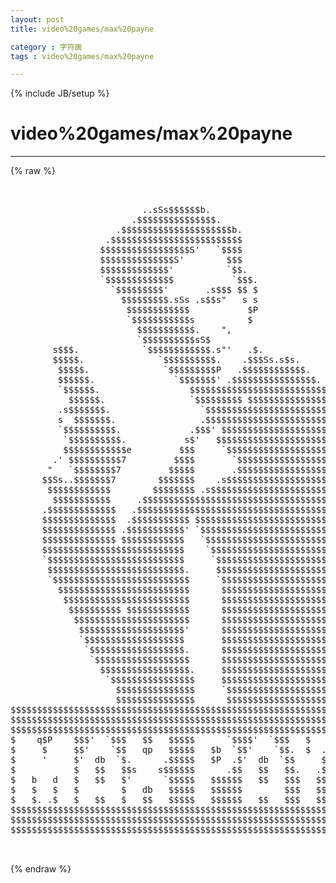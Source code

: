 ```yaml
---
layout: post
title: video%20games/max%20payne
category : 字符画
tags : video%20games/max%20payne
---
```

{% include JB/setup %}
# video%20games/max%20payne
---
{% raw %}
<pre>


                         ..sSs$$$$$$b.                                       
                       .$$$$$$$$$$$$$$$.                                     
                    .$$$$$$$$$$$$$$$$$$$$$b.                                 
                  .$$$$$$$$$$$$$$$$$$$$$$$$$                                 
                 $$$$$$$$$$$$$$$$$S&#039;   `$$$$                                 
                 $$$$$$$$$$$$$$S&#039;        $$$                                 
                 $$$$$$$$$$$$$&#039;          `$$.                                
                 `$$$$$$$$$$$$$           `$$$.                              
                   `$$$$$$$$$&#039;       .s$$$ $$ $                              
                     $$$$$$$$$.sSs .s$$s&quot;   s s                              
                      $$$$$$$$$$$$           $P                              
                      `$$$$$$$$$$$s          $                               
                        $$$$$$$$$$$.    &quot;,                                   
                        `$$$$$$$$$$sS$                                       
        s$$$.            `$$$$$$$$$$$$.s&quot;&#039;   .$.                             
        $$$$$.              `$$$$$$$$$$.    .$$$Ss.s$s.                      
         $$$$$.              `$$$$$$$$$P   .$$$$$$$$$$$$.                    
         $$$$$$.               `$$$$$$$&#039; .$$$$$$$$$$$$$$$$.                  
         `$$$$$$.                 $$$$$$$$$$$$$$$$$$$$$$$$$$$$$$$s.          
           $$$$$$.                `$$$$$$$$$ $$$$$$$$$$$$$$$$$$$$$$$$s.      
         .s$$$$$$$.                 `$$$$$$$$$$$$$$$$$$$$$$$$$$$$$$$$$$$.    
         s  $$$$$$$.                .$$$$$$$$$$$$$$$$$$$$$$$$$$$$$$$$$$$$.   
         `$$$$$$$$$$.             .$$$&#039; $$$$$$$$$$$$$$$$$$$$$$$$$$$$$$$$$$.  
          `$$$$$$$$$$.           s$&#039;   $$$$$$$$$$$$$$$$$$$$$$$$$$$$$$$$$$$$$.
          $$$$$$$$$$$$e         $$$     `$$$$$$$$$$$$$$$$$$$$$$$$$$$$$$$$$$$$
        .&#039; $$$$$$$$$$7         $$$$       `$$$$$$$$$$$$$$$$$$$$$$$$$$$$$$$$$$
       &quot;   `$$$$$$$$7         $$$$$       .$$$$$$$$$$$$$$$$$$$$$$$$$$$$$$$$$$
      $$Ss..$$$$$$$7        $$$$$$$    .s$$$$$$$$$$$$$$$$$$$$$$$$$$$$$$$$$$$$
       $$$$$$$$$$$$        $$$$$$$$ .s$$$$$$$$$$$$$$$$$$$$$$$$$$$$$$$$$$$$$$$
        $$$$$$$$$$$     .$$$$$$$$$$$$$$$$$$$$$$$$$$$$$$$$$$$$$$$$$$$$$$$$$$$$
      .$$$$$$$$$$$$$   .$$$$$$$$$$$$$$$$$$$$$$$$$$$$$$$$$$$$$$$$$$$$$$$$$$$$$
      $$$$$$$$$$$$$$  .$$$$$$$$$$$ $$$$$$$$$$$$$$$$$$$$$$$$$$$$$$$$$$$$$$$$$$
      $$$$$$$$$$$$$$ .$$$$$$$$$$$&#039; `$$$$$$$$$$$$$$$$$$$$$$$$$$$$$$$$$$$$$$$$$
      $$$$$$$$$$$$$$ $$$$$$$$$$$$   `$$$$$$$$$$$$$$$$$$$$$$$$$$$$$$$$$$$$$$$$
      $$$$$$$$$$$$$$$$$$$$$$$$$$$    `$$$$$$$$$$$$$$$$$$$$$$$$$$$$$$$$$$$$$$$
      `$$$$$$$$$$$$$$$$$$$$$$$$$$     `$$$$$$$$$$$$$$$$$$$$$$$$$$$$$$$$$$$$$$
       $$$$$$$$$$$$$$$$$$$$$$$$$$.     $$$$$$$$$$$$$$$$$$$$$$$$$$$$$$$$$$$$$$
       `$$$$$$$$$$$$$$$$$$$$$$$$$$     `$$$$$$$$$$$$$$$$$$$$$$$$$$$$$$$$$$$$$
         $$$$$$$$$$$$$$$$$$$$$$$$$      $$$$$$$$$$$$$$$$$$$$$$$$$$$$$$$$$$$$$
          $$$$$$$$$$$$$$$$$$$$$$$$      $$$$$$$$$$$$$$$$$$$$$$$$$$$$$$$$$$$$$
           $$$$$$$$$$ $$$$$$$$$$$$      $$$$$$$$$$$$$$$$$$$$$$$$$$$$$$$$$$$$$
            $$$$$$$$$$$$$$$$$$$$$$      $$$$$$$$$$$$$$$$$$$$$$$$$$$$$$$$$$$$$
             $$$$$$$$$$$$$$$$$$$$&#039;      $$$$$$$$$$$$$$$$$$$$$$$$$$$$$$$$$$$$$
             `$$$$$$$$$$$$$$$$$$$       $$$$$$$$$$$$$$$$$$$$$$$$$$$$$$$$$$$$$
              `$$$$$$$$$$$$$$$$$$.      $$$$$$$$$$$$$$$$$$$$$$$$$$$$$$$$$$$$$
               `$$$$$$$$$$$$$$$$$$      $$$$$$$$$$$$$$$$$$$$$$$$$$$$$$$$$$$$$
                 $$$$$$$$$$$$$$$$$.     $$$$$$$$$$$$$$$$$$$$$$$$$$$$$$$$$$$$$
                  `$$$$$$$$$$$$$$$$     $$$$$$$$$$$$$$$$$$$$$$$$$$$$$$$$$$$$$
                    $$$$$$$$$$$$$$$     `$$$$$$$$$$$$$$$$$$$$$$$$$$$$$$$$$$$$
                    $$$$$$$$$$$$$$$      $$$$$$$$$$$$$$$$$$$$$$$$$$$$$$$$$$$$
$$$$$$$$$$$$$$$$$$$$$$$$$$$$$$$$$$$$$$$$$$$$$$$$$$$$$$$$$$$$$$$$$$$$$$$$$$$$$
$$$$$$$$$$$$$$$$$$$$$$$$$$$$$$$$$$$$$$$$$$$$$$$$$$$$$$$$$$$$$$$$$$$$$$$$$$$$$
$$$$$$$$$$$$$$$$$$$$$$$$$$$$$$$$$$$$$$$$$$$$$$$$$$$$$$$$$$$$$$$$$$$$$$$$$$$$$
$    q$P    $$$&#039;  `$$$   $$   $$$$$      `$$$$&#039;  `$$$   $   $$   q$   $     $
$     $     $$&#039;    `$$   qp   $$$$$   $b  `$$&#039;    `$$.  $  .$$    q   $   $$$
$     &#039;     $&#039;  db  `$.      .$$$$$   $P  .$&#039;  db  `$$     $$$        $   $$$
$           $   $$   $$s    s$$$$$$      .$$   $$   $$.   .$$$        $     $
$   b   d   $   $$   $&#039;      `$$$$$   $$$$$$   $$   $$$   $$$$        $   $$$
$   $   $   $        $   db   $$$$$   $$$$$$        $$$   $$$$   b    $   $$$
$   $. .$   $   $$   $   $$   $$$$$   $$$$$$   $$   $$$   $$$$   $b   $     $
$$$$$$$$$$$$$$$$$$$$$$$$$$$$$$$$$$$$$$$$$$$$$$$$$$$$$$$$$$$$$$$$$$$$$$$$$$$$$
$$$$$$$$$$$$$$$$$$$$$$$$$$$$$$$$$$$$$$$$$$$$$$$$$$$$$$$$$$$$$$$$$$$$$$$$$$$$$
$$$$$$$$$$$$$$$$$$$$$$$$$$$$$$$$$$$$$$$$$$$$$$$$$$$$$$$$$$$$$$$$$$$$$$$$ dp $

 </pre>
{% endraw %}

